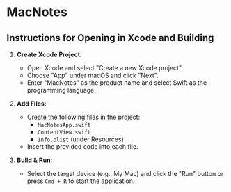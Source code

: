 # MacNotes

## Instructions for Opening in Xcode and Building

1. **Create Xcode Project**:
   - Open Xcode and select "Create a new Xcode project".
   - Choose "App" under macOS and click "Next".
   - Enter "MacNotes" as the product name and select Swift as the programming language.

2. **Add Files**:
   - Create the following files in the project:
     - `MacNotesApp.swift`
     - `ContentView.swift`
     - `Info.plist` (under Resources)
   - Insert the provided code into each file.

3. **Build & Run**:
   - Select the target device (e.g., My Mac) and click the "Run" button or press `Cmd + R` to start the application.